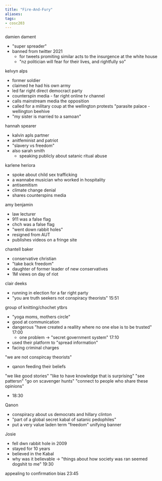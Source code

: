 ```yaml
---
title: "Fire-And-Fury"
aliases: 
tags: 
- cosc203
---
```



damien dament
- "super spreader"
- banned from twitter 2021
	- for tweets promiting similar acts to the insurgence at the white house
	- "nz politician will fear for their lives, and rightfully so"

kelvyn alps
- former soldier
- claimed he had his own army
- led far right direct democract party
- counterspin media - far right online tv channel
- calls mainstream media the opposition
- called for a military coup at the wellington protests "parasite palace - wellington beehive
- "my sister is married to a samoan"

hannah spearer
- kalvin apls partner
- anitfeminist and patriot
- "slavery vs freedom"
- also sarah smith
	- speaking publicly about satanic ritual abuse

karlene heriora
- spoke about child sex trafficking
- a wannabe musician who worked in hospitality
- antisemitism
- climate change denial
- shares counterspins media

amy benjamin
- law lecturer
- 911 was a false flag
- chch was a false flag
- "went down rabbit holes"
- resigned from AUT
- publishes videos on a fringe site

chantell baker
- conservative christian
- "take back freedom"
- daughter of former leader of new conservatives
- 1M views on day of riot

clair deeks
- running in election for a far right party
- "you are truth seekers not conspiracy theorists" 15:51

group of knitting/chochet ytbrs
- "yoga moms, mothers circle"
- good at communication
- dangerous "have created a reallity where no one else is to be trusted" 17:00
	- one problem -> "secret government system" 17:10
- used their platform to "spread information"
- facing criminal charges



"we are not conspircay theorists"
- qanon feeding their beliefs

"we like good stories"
"like to have knowledge that is surprising"
"see pattersn"
"go on scavenger hunts"
"connect to people who share these opinions"
- 18:30

Qanon
- conspiracy about us democrats and hillary clinton
- "part of a global secret kabal of satanic pedophiles"
- put a very value laden term "freedom" unifying banner


Josie
- fell dwn rabbit hole in 2009
- stayed for 10 years
- believed in the Kabal
- why was it believable -> "things about how society was ran seemed dogshit to me" 19:30


appealing to confirmation bias 23:45
